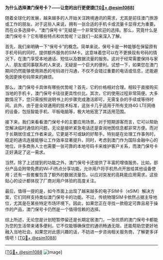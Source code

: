 **为什么选择澳门保号卡？——让您的出行更便捷[[TG💪+ @esim1088](https://t.me/s/esim1088)]**

随着全球化的发展，越来越多的人开始关注跨境通讯的需求，尤其是前往澳门旅游或工作的朋友。对于这些人来说，拥有一张合适的手机卡或流量卡显得尤为重要。而在众多选择中，“澳门保号卡”无疑是一个非常受欢迎的选择。那么，究竟什么是澳门保号卡？它有哪些特点和优势呢？让我们一起来深入了解。

首先，我们来明确一下“保号卡”的概念。简单来说，保号卡是一种能够在保留原有手机号码的同时，提供额外服务的SIM卡。这意味着您可以在不更换现有号码的情况下，在澳门享受本地通话、短信以及数据流量的服务。这对于经常需要保持与家人、朋友或同事联系的人来说，无疑是一个巨大的便利。试想一下，如果您在澳门期间仍然能够使用熟悉的号码进行沟通，不仅不会错过重要的电话或信息，还能避免因更换号码带来的麻烦。

那么，澳门保号卡具体有哪些优势呢？首先，它的价格相对合理。相较于直接购买当地的手机卡，澳门保号卡往往更具性价比。其次，它的使用过程非常简便。大多数情况下，您只需按照说明书上的步骤完成激活即可，无需复杂的手续或等待时间。此外，由于是全球通用的技术标准，这张卡几乎适用于所有支持4G LTE网络的设备，包括智能手机、平板电脑等，极大地拓宽了其适用范围。

接下来，我们来看看澳门保号卡的主要应用场景。对于短期游客而言，它可以帮助您解决临时通信的问题，无论是接听紧急电话还是查询地图信息都非常方便。而对于长期居住或工作者来说，它更是不可或缺的好帮手。特别是在处理工作事务时，稳定的通讯连接能够让工作效率显著提升。同时，考虑到澳门作为国际金融中心的地位，许多商务人士也需要一张可靠的本地号码卡来维护客户关系，而澳门保号卡正好满足了这一需求。

当然，除了上述提到的功能之外，澳门保号卡还提供了丰富的增值服务。比如，部分产品会附带免费的Wi-Fi热点分享功能，允许用户将手机热点开放给其他设备使用；还有一些套餐包含了额外的数据流量包，以应对突发的高耗能应用需求。这些贴心的设计都体现了厂商对用户体验的高度关注。

最后，值得一提的是，如今市面上出现了越来越多的电子SIM卡（eSIM）解决方案，它们同样支持类似澳门保号卡的功能。不过，传统物理SIM卡依然占据主导地位，尤其是在某些特定市场环境下。因此，如果您正在寻找一款稳定可靠且易于操作的产品，澳门保号卡仍然是一个值得信赖的选择。

综上所述，无论您是计划短暂停留还是长期定居澳门，一张优质的澳门保号卡都能为您的生活带来诸多便利。它不仅能够确保您的通讯畅通无阻，还能帮助您更好地融入当地社会。如果您对此感兴趣的话，不妨进一步咨询相关服务商，了解更多详情吧！[[TG💪+ @esim1088](https://t.me/s/esim1088)]

---

[[TG💪+ @esim1088](https://t.me/s/esim1088) ![Image](https://i.postimg.cc/4NQfJmqS/Snipaste-2025-05-13-00-14-12.png)]